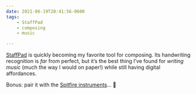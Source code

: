 ```yaml
---
date: 2021-06-19T20:41:56-0600
tags:
    - StaffPad
    - composing
    - music

---
```


[StaffPad] is quickly becoming my favorite tool for composing. Its handwriting recognition is *far* from perfect, but it’s the best thing I’ve found for *writing music* (much the way I would on paper!) while still having digital affordances.

Bonus: pair it with the [Spitfire instruments][sso]… 🤩

[StaffPad]: https://www.staffpad.net
[sso]: https://www.spitfireaudio.com/shop/a-z/spitfire-symphony-orchestra/
